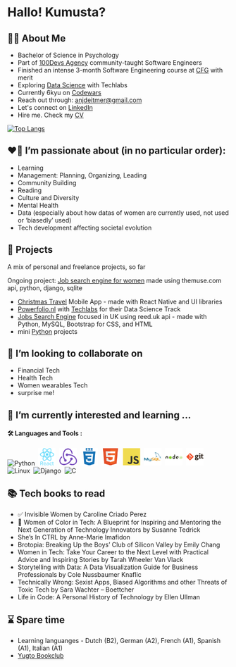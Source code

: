 # Hallo! Kumusta?

## 👩‍💻 About Me

- Bachelor of Science in Psychology
- Part of [100Devs Agency](https://github.com/100devs) community-taught Software Engineers
- Finished an intense 3-month Software Engineering course at [CFG](https://codefirstgirls.com/) with merit
- Exploring [Data Science](https://techlabs.org/dataScience/) with Techlabs
- Currently 6kyu on [Codewars](https://www.codewars.com/users/adtmr)
- Reach out through: anjdeitmer@gmail.com
- Let's connect on [LinkedIn](https://www.linkedin.com/anjcalleja/)
- Hire me. Check my [CV](https://www.canva.com/design/DAE_7ll36jo/rIxnIpS9fDgGNJOr9UYtqg/view?utm_content=DAE_7ll36jo&utm_campaign=designshare&utm_medium=link&utm_source=publishsharelink)

[![Top Langs](https://github-readme-stats.vercel.app/api/top-langs/?username=agcdtmr&layout=compact&theme=vision-friendly-dark)](https://github.com/anuraghazra/github-readme-stats)

## ❤️‍🔥 I’m passionate about (in no particular order):

- Learning
- Management: Planning, Organizing, Leading
- Community Building
- Reading
- Culture and Diversity
- Mental Health
- Data (especially about how datas of women are currently used, not used or ‘biasedly’ used)
- Tech development affecting societal evolution

## 🚧 Projects
A mix of personal and freelance projects, so far

Ongoing project: [Job search engine for women](https://github.com/agcdtmr/didactic-journey) made using themuse.com api, python, django, sqlite

- [Christmas Travel](https://github.com/agcdtmr/christmas-travel) Mobile App - made with React Native and UI libraries
- [Powerfolio.nl](https://www.canva.com/link?target=https%3A%2F%2Fwww.powerfolio.nl&design=DAE_7ll36jo&accessRole=owner&linkSource=document) with [Techlabs](https://techlabs.org/) for their Data Science Track
- [Jobs Search Engine](https://github.com/agcdtmr/cfg_group_project) focused in UK using reed.uk api - made with Python, MySQL, Bootstrap for CSS, and HTML
- mini [Python](https://github.com/agcdtmr/Python-Projects) projects

## 👀 I’m looking to collaborate on

- Financial Tech
- Health Tech
- Women wearables Tech
- surprise me!

## 🌱 I’m currently interested and learning ...
#### :hammer_and_wrench: Languages and Tools :
<div>
  <img src="https://cdn.jsdelivr.net/gh/devicons/devicon/icons/python/python-original.svg" title="Python" alt="Python" width="40" height="40"/>&nbsp;
  <img src="https://github.com/devicons/devicon/blob/master/icons/react/react-original-wordmark.svg" title="React" alt="React" width="40" height="40"/>&nbsp;
  <img src="https://github.com/devicons/devicon/blob/master/icons/redux/redux-original.svg" title="Redux" alt="Redux " width="40" height="40"/>&nbsp;
  <img src="https://github.com/devicons/devicon/blob/master/icons/css3/css3-plain-wordmark.svg"  title="CSS3" alt="CSS" width="40" height="40"/>&nbsp;
  <img src="https://github.com/devicons/devicon/blob/master/icons/html5/html5-original.svg" title="HTML5" alt="HTML" width="40" height="40"/>&nbsp;
  <img src="https://github.com/devicons/devicon/blob/master/icons/javascript/javascript-original.svg" title="JavaScript" alt="JavaScript" width="40" height="40"/>&nbsp;
  <img src="https://github.com/devicons/devicon/blob/master/icons/mysql/mysql-original-wordmark.svg" title="MySQL"  alt="MySQL" width="40" height="40"/>&nbsp;
  <img src="https://github.com/devicons/devicon/blob/master/icons/nodejs/nodejs-original-wordmark.svg" title="NodeJS" alt="NodeJS" width="40" height="40"/>&nbsp;
  <img src="https://github.com/devicons/devicon/blob/master/icons/git/git-original-wordmark.svg" title="Git" **alt="Git" width="40" height="40"/>&nbsp;
  <img src="https://cdn.jsdelivr.net/gh/devicons/devicon/icons/linux/linux-original.svg" title="Linux" alt="Linux" width="40" height="40"/>&nbsp;
  <img src="https://cdn.jsdelivr.net/gh/devicons/devicon/icons/django/django-plain.svg" title="Django" alt="Django" width="40" height="40"/>&nbsp;
  <img src="https://cdn.jsdelivr.net/gh/devicons/devicon/icons/c/c-original.svg" title="C" alt="C" width="40" height="40"/>&nbsp;
</div>

## 📚 Tech books to read

- ✅ Invisible Women by Caroline Criado Perez
- 📖 Women of Color in Tech: A Blueprint for Inspiring and Mentoring the Next Generation of Technology Innovators by Susanne Tedrick
- She’s In CTRL by Anne-Marie Imafidon
- Brotopia: Breaking Up the Boys’ Club of Silicon Valley by Emily Chang
- Women in Tech: Take Your Career to the Next Level with Practical Advice and Inspiring Stories by Tarah Wheeler Van Vlack
- Storytelling with Data: A Data Visualization Guide for Business Professionals by Cole Nussbaumer Knaflic
- Technically Wrong: Sexist Apps, Biased Algorithms and other Threats of Toxic Tech by Sara Wachter – Boettcher
- Life in Code: A Personal History of Technology by Ellen Ullman


## ⌛ Spare time

- Learning languanges - Dutch (B2), German (A2), French (A1), Spanish (A1), Italian (A1)
- [Yugto Bookclub](https://www.instagram.com/yugto.bookclub)


<!---
agcdtmr/agcdtmr is a ✨ special ✨ repository because its `README.md` (this file) appears on your GitHub profile.
You can click the Preview link to take a look at your changes.
--->
